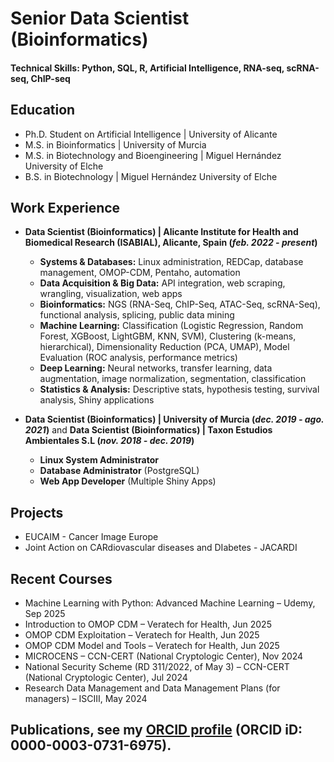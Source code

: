 # Senior Data Scientist (Bioinformatics)

#### Technical Skills: Python, SQL, R, Artificial Intelligence, RNA-seq, scRNA-seq, ChIP-seq

## Education
- Ph.D. Student on Artificial Intelligence | University of Alicante
- M.S. in Bioinformatics | University of Murcia
- M.S. in Biotechnology and Bioengineering | Miguel Hernández University of Elche
- B.S. in Biotechnology | Miguel Hernández University of Elche


## Work Experience
- **Data Scientist (Bioinformatics) | Alicante Institute for Health and Biomedical Research (ISABIAL), Alicante, Spain (_feb. 2022 - present_)**
  - **Systems & Databases:** Linux administration, REDCap, database management, OMOP-CDM, Pentaho, automation
  - **Data Acquisition & Big Data:** API integration, web scraping, wrangling, visualization, web apps
  - **Bioinformatics:** NGS (RNA-Seq, ChIP-Seq, ATAC-Seq, scRNA-Seq), functional analysis, splicing, public data mining
  - **Machine Learning:** Classification (Logistic Regression, Random Forest, XGBoost, LightGBM, KNN, SVM), Clustering (k-means, hierarchical), Dimensionality Reduction (PCA, UMAP), Model Evaluation (ROC analysis, performance metrics)
  - **Deep Learning:** Neural networks, transfer learning, data augmentation, image normalization, segmentation, classification
  - **Statistics & Analysis:** Descriptive stats, hypothesis testing, survival analysis, Shiny applications

- **Data Scientist (Bioinformatics) | University of Murcia (_dec. 2019 - ago. 2021_)** and **Data Scientist (Bioinformatics) | Taxon Estudios Ambientales S.L (_nov. 2018 - dec. 2019_)**
  - **Linux System Administrator**
  - **Database Administrator** (PostgreSQL)
  - **Web App Developer** (Multiple Shiny Apps)

## Projects
- EUCAIM - Cancer Image Europe
- Joint Action on CARdiovascular diseases and DIabetes - JACARDI

## Recent Courses
- Machine Learning with Python: Advanced Machine Learning – Udemy, Sep 2025
- Introduction to OMOP CDM – Veratech for Health, Jun 2025
- OMOP CDM Exploitation – Veratech for Health, Jun 2025
- OMOP CDM Model and Tools – Veratech for Health, Jun 2025
- MICROCENS – CCN-CERT (National Cryptologic Center), Nov 2024
- National Security Scheme (RD 311/2022, of May 3) – CCN-CERT (National Cryptologic Center), Jul 2024
- Research Data Management and Data Management Plans (for managers) – ISCIII, May 2024

## Publications, see my [ORCID profile](https://orcid.org/0000-0003-0731-6975) (ORCID iD: 0000-0003-0731-6975).




